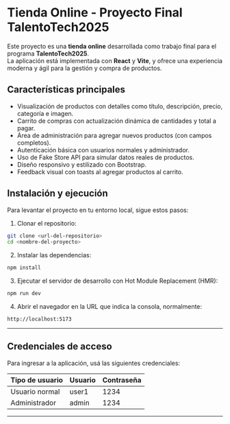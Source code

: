 
# Tienda Online - Proyecto Final TalentoTech2025

Este proyecto es una **tienda online** desarrollada como trabajo final para el programa **TalentoTech2025**.  
La aplicación está implementada con **React** y **Vite**, y ofrece una experiencia moderna y ágil para la gestión y compra de productos.


## Características principales

- Visualización de productos con detalles como título, descripción, precio, categoría e imagen.
- Carrito de compras con actualización dinámica de cantidades y total a pagar.
- Área de administración para agregar nuevos productos (con campos completos).
- Autenticación básica con usuarios normales y administrador.
- Uso de Fake Store API para simular datos reales de productos.
- Diseño responsivo y estilizado con Bootstrap.
- Feedback visual con toasts al agregar productos al carrito.


## Instalación y ejecución

Para levantar el proyecto en tu entorno local, sigue estos pasos:

1. Clonar el repositorio:

```bash
git clone <url-del-repositorio>
cd <nombre-del-proyecto>
````

2. Instalar las dependencias:

```bash
npm install
```

3. Ejecutar el servidor de desarrollo con Hot Module Replacement (HMR):

```bash
npm run dev
```

4. Abrir el navegador en la URL que indica la consola, normalmente:

```
http://localhost:5173
```

---

## Credenciales de acceso

Para ingresar a la aplicación, usá las siguientes credenciales:

| Tipo de usuario | Usuario | Contraseña |
| --------------- | ------- | ---------- |
| Usuario normal  | user1   | 1234       |
| Administrador   | admin   | 1234       |

---